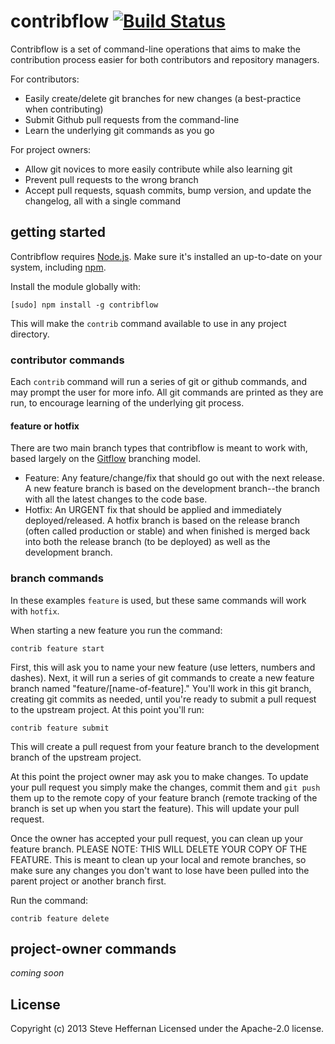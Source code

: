 #  contribflow [![Build Status](https://secure.travis-ci.org/zencoder/contribflow.png?branch=master)](http://travis-ci.org/zencoder/contribflow)

Contribflow is a set of command-line operations that aims to make the contribution process easier for both contributors and repository managers.

For contributors:
* Easily create/delete git branches for new changes (a best-practice when contributing)
* Submit Github pull requests from the command-line
* Learn the underlying git commands as you go

For project owners:
* Allow git novices to more easily contribute while also learning git
* Prevent pull requests to the wrong branch
* Accept pull requests, squash commits, bump version, and update the changelog, all with a single command

## getting started
Contribflow requires [Node.js](http://nodejs.org/). Make sure it's installed an up-to-date on your system, including [npm](https://npmjs.org/).

Install the module globally with:  
```
[sudo] npm install -g contribflow
```

This will make the `contrib` command available to use in any project directory.

### contributor commands

Each `contrib` command will run a series of git or github commands, and may prompt the user for more info. All git commands are printed as they are run, to encourage learning of the underlying git process.

#### feature or hotfix
There are two main branch types that contribflow is meant to work with, based largely on the [Gitflow](http://nvie.com/posts/a-successful-git-branching-model/) branching model.

- Feature: Any feature/change/fix that should go out with the next release. A new feature branch is based on the development branch--the branch with all the latest changes to the code base.
- Hotfix: An URGENT fix that should be applied and immediately deployed/released. A hotfix branch is based on the release branch (often called production or stable) and when finished is merged back into both the release branch (to be deployed) as well as the development branch.

### branch commands

In these examples `feature` is used, but these same commands will work with `hotfix`.

When starting a new feature you run the command:

    contrib feature start

First, this will ask you to name your new feature (use letters, numbers and dashes). Next, it will run a series of git commands to create a new feature branch named "feature/[name-of-feature]." You'll work in this git branch, creating git commits as needed, until you're ready to submit a pull request to the upstream project. At this point you'll run:

    contrib feature submit

This will create a pull request from your feature branch to the development branch of the upstream project.

At this point the project owner may ask you to make changes. To update your pull request you simply make the changes, commit them and `git push` them up to the remote copy of your feature branch (remote tracking of the branch is set up when you start the feature). This will update your pull request.

Once the owner has accepted your pull request, you can clean up your feature branch.
PLEASE NOTE: THIS WILL DELETE YOUR COPY OF THE FEATURE. This is meant to clean up your local and remote branches, so make sure any changes you don't want to lose have been pulled into the parent project or another branch first.

Run the command:

    contrib feature delete


## project-owner commands
_coming soon_

## License
Copyright (c) 2013 Steve Heffernan
Licensed under the Apache-2.0 license.
